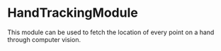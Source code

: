 # HandTrackingModule
This module can be used to fetch the location of every point on a hand through computer vision.
